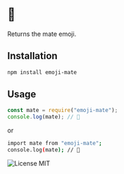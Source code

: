 # 🧉

Returns the mate emoji.

## Installation

```sh
npm install emoji-mate
```

## Usage

```js
const mate = require("emoji-mate");
console.log(mate); // 🧉
```

or

```sh
import mate from "emoji-mate";
console.log(mate); // 🧉
```

![License MIT](https://img.shields.io/badge/license-MIT-blue)

